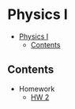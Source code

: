 # Physics I

- [Physics I](#physics-i)
  - [Contents](#contents)

## Contents

- Homework
  - [HW 2](Homework/HW2.md)
